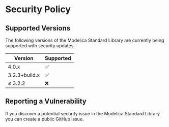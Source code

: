 # Security Policy

## Supported Versions

The following versions of the Modelica Standard Library are currently being supported with security updates.

| Version       | Supported          |
| ------------- | ------------------ |
| 4.0.x         | :white_check_mark: |
| 3.2.3+build.x | :white_check_mark: |
| ≤ 3.2.2       | :x:                |

## Reporting a Vulnerability

If you discover a potential security issue in the Modelica Standard Library you can create a public GitHub issue.
